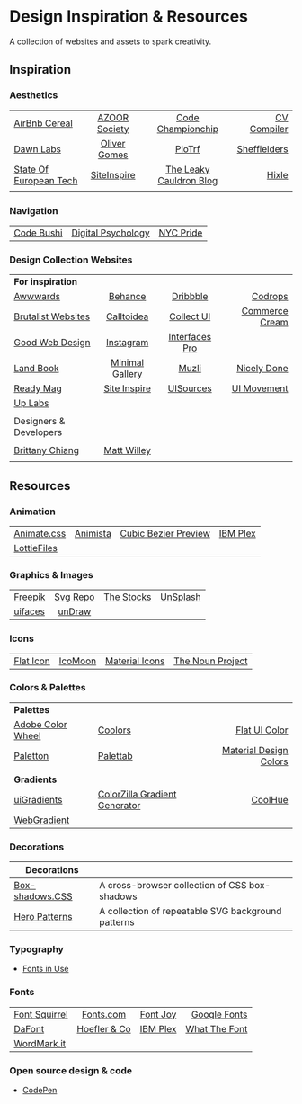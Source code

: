 # Design Inspiration & Resources

A collection of websites and assets to spark creativity.

## Inspiration

### Aesthetics

|  |  |  |  |
|:-|:-:|:-:|-:|
| [AirBnb Cereal](https://airbnb.design/cereal/) | [AZOOR Society](https://www.theazoorsociety.org/) | [Code Championchip](https://www.codechampionship.com/) | [CV Compiler](https://cvcompiler.com/) |
| [Dawn Labs](https://dawnlabs.io/work) | [Oliver Gomes](https://oliver-gomes.github.io/v4/) | [PioTrf](https://piotrf.pl/made) | [Sheffielders](https://sheffielders.org/) |
| [State Of European Tech](https://2017.stateofeuropeantech.com/chapter/introduction/) | [SiteInspire](https://www.siteinspire.com/) | [The Leaky Cauldron Blog](https://theleakycauldronblog.com/) | [Hixle](http://www.hixle.co/) |
|  |  |  |  |

### Navigation

|  |  |  |
|--|--|-:|
| [Code Bushi](https://codebushi.com/) | [Digital Psychology](https://digitalpsychology.io/) | [NYC Pride](https://www.nycpride.org/community/) |

### Design Collection Websites

|  |  |  |  |
|:-|:-:|:-:|-:|
| **For inspiration** |  |  |  |
| [Awwwards](https://www.awwwards.com/) | [Behance](https://www.behance.net/) | [Dribbble](https://dribbble.com) | [Codrops](https://tympanus.net/codrops/) |
| [Brutalist Websites](https://brutalistwebsites.com) | [Calltoidea](https://calltoidea.com) | [Collect UI](http://collectui.com) | [Commerce Cream](https://commercecream.com) |
| [Good Web Design](http://www.goodweb.design) | [Instagram](https://www.instagram.com) | [Interfaces Pro](https://interfaces.pro) |  |
| [Land Book](https://land-book.com) | [Minimal Gallery](http://minimal.gallery) | [Muzli](https://medium.muz.li/) | [Nicely Done](http://nicelydone.club) |
| [Ready Mag](https://readymag.com/explore) | [Site Inspire](https://www.siteinspire.com) | [UISources](https://www.uisources.com/) | [UI Movement](https://uimovement.com) |
| [Up Labs](https://www.uplabs.com) |  |  |
|  |  |  |  |
| Designers & Developers |  |  |  |
|  |  |  |  |
| [Brittany Chiang](https://brittanychiang.com/)| [Matt Willey](https://mattwilley.co.uk) |   |  |
|  |  |  |  |

## Resources

### Animation

|  |  |  |  |
|:-|:-:|:-:|-:|
|  [Animate.css](https://daneden.github.io/animate.css/) | [Animista](http://animista.net) | [Cubic Bezier Preview](http://cubic-bezier.com/) | [IBM Plex](https://www.ibm.com/plex/) |
| [LottieFiles](https://lottiefiles.com/) |  |  |  |

### Graphics & Images

|  |  |  |  |
|:-|:-:|:-:|-:|
| [Freepik](https://www.freepik.com) | [Svg Repo](https://www.svgrepo.com/) | [The Stocks](http://thestocks.im) | [UnSplash](https://unsplash.com/) |
| [uifaces](https://uifaces.com/) | [unDraw](https://undraw.co/illustrations) |  |  |

### Icons

|  |  |  |  |
|:-|:-:|:-:|-:|
| [Flat Icon](https://www.flaticon.com/home) | [IcoMoon](https://icomoon.io/) | [Material Icons](https://material.io/tools/icons)  | [The Noun Project](https://thenounproject.com/) |

### Colors & Palettes

|  |  |  |
|--|--|-:|
| **Palettes** |  |
| [Adobe Color Wheel](https://color.adobe.com/create/color-wheel/) | [Coolors](https://coolors.co/) | [Flat UI Color](https://flatuicolors.com/) |
| [Paletton](http://paletton.com/#uid=1000u0kllllaFw0g0qFqFg0w0aF) | [Palettab](https://palettab.com/) | [Material Design Colors](https://www.materialui.co) |
|  |  |  |
| **Gradients** |  |  |
| [uiGradients](https://uigradients.com/#Dania) | [ColorZilla Gradient Generator](http://www.colorzilla.com/gradient-editor/) | [CoolHue](https://webkul.github.io/coolhue/) |
| [WebGradient](https://webgradients.com/) |  |  |

### Decorations

| Decorations |  |
|--|--|
| [Box-shadows.CSS](https://github.com/madeas/box-shadows.css) | A cross-browser collection of CSS box-shadows |
| [Hero Patterns](http://www.heropatterns.com/) | A collection of repeatable SVG background patterns |

### Typography

- [Fonts in Use](https://fontsinuse.com/)

### Fonts

|  |  |  |  |
|:-|:-:|:-:|-:|
| [Font Squirrel](https://www.fontsquirrel.com) | [Fonts.com](https://www.fonts.com/) | [Font Joy](https://fontjoy.com)  | [Google Fonts](https://fonts.google.com/) |
| [DaFont](https://www.dafont.com/) | [Hoefler & Co](https://www.typography.com/) | [IBM Plex](https://www.ibm.com/plex/) | [What The Font](https://www.myfonts.com/WhatTheFont/) |
| [WordMark.it](https://wordmark.it/) |  |  |  |

### Open source design & code

- [CodePen](https://codepen.io/ "Open source design")